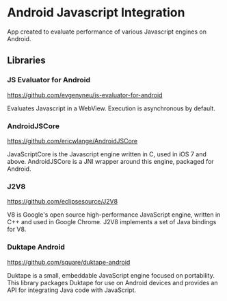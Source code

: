 # Android Javascript Integration
App created to evaluate performance of various Javascript engines on Android.

## Libraries ##

### JS Evaluator for Android ###

https://github.com/evgenyneu/js-evaluator-for-android

Evaluates Javascript in a WebView. Execution is asynchronous by default.

### AndroidJSCore ###

https://github.com/ericwlange/AndroidJSCore

JavaScriptCore is the Javascript engine written in C, used in iOS 7 and above. AndroidJSCore is a JNI wrapper around this engine, packaged for Android.

### J2V8 ###

https://github.com/eclipsesource/J2V8

V8 is Google's open source high-performance JavaScript engine, written in C++ and used in Google Chrome. J2V8 implements a set of Java bindings for V8.

### Duktape Android ###

https://github.com/square/duktape-android

Duktape is a small, embeddable JavaScript engine focused on portability. This library packages Duktape for use on Android devices and provides an API for integrating Java code with JavaScript.
